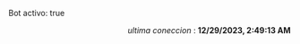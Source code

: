 <p>Bot activo: true</p>
<p align="right"><i>ultima coneccion</i> : <b>12/29/2023, 2:49:13 AM</b></p>

